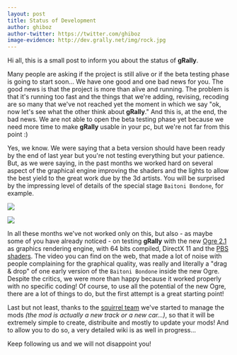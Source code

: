 ```yaml
---
layout: post
title: Status of Development
author: ghiboz
author-twitter: https://twitter.com/ghiboz
image-evidence: http://dev.grally.net/img/rock.jpg
---
```


Hi all,
this is a small post to inform you about the status of **gRally**.

Many people are asking if the project is still alive or if the beta testing phase is going to start soon... We have one good and one bad news for you. The good news is that the project is more than alive and running. The problem is that it's running too fast and the things that we're adding, revising, recoding are so many that we've not reached yet the moment in which we say "ok, now let's see what the other think about **gRally**." And this is, at the end, the bad news. We are not able to open the beta testing phase yet because we need more time to make **gRally** usable in your pc, but we're not far from this point :)

Yes, we know. We were saying that a beta version should have been ready by the end of last year but you're not testing everything but your patience. But, as we were saying, in the past months we worked hard on several aspect of the graphical engine improving the shaders and the lights to allow the best yield to the great work due by the 3d artists. You will be surprised by the impressing level of details of the special stage `Baitoni Bondone`, for example.

![](http://dev.grally.net/img/rock.jpg)

![](http://dev.grally.net/img/collage.jpg)

In all these months we've not worked only on this, but also - as maybe some of you have already noticed - on testing **gRally** with the new [Ogre 2.1](http://www.ogre3d.org) as graphics rendering engine, with  64 bits compiled, DirectX 11 and the [PBS shaders](https://www.allegorithmic.com/pbr-guide). The video you can find on the web, that made a lot of noise with people complaining for the graphical quality, was really and literally a "drag & drop" of one early version of the `Baitoni Bondone` inside the new Ogre. Despite the critics, we were more than happy because it worked properly with no specific coding! Of course, to use all the potential of the new Ogre, there are a lot of things to do, but the first attempt is a great starting point!

Last but not least, thanks to the [squirrel team](https://github.com/Squirrel/Squirrel.Windows) we've started to manage the mods *(the mod is actually a new track or a new car...)*, so that it will be extremely simple to create, distribuite and mostly to update your mods! And to allow you to do so, a very detailed wiki is as well in progress...

Keep following us and we will not disappoint you!

